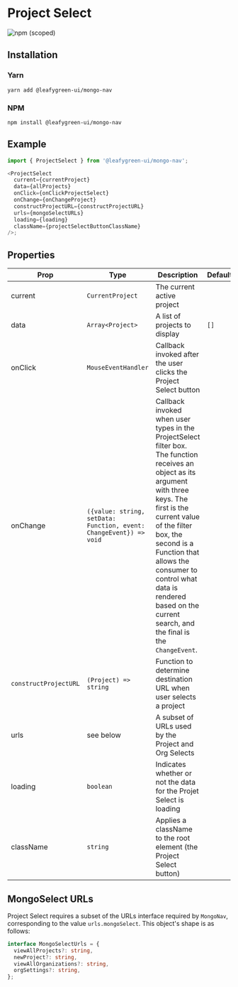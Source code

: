 # Project Select

![npm (scoped)](https://img.shields.io/npm/v/@leafygreen-ui/mongo-nav.svg)

## Installation

### Yarn

```shell
yarn add @leafygreen-ui/mongo-nav
```

### NPM

```shell
npm install @leafygreen-ui/mongo-nav
```

## Example

```Javascript
import { ProjectSelect } from '@leafygreen-ui/mongo-nav';

<ProjectSelect
  current={currentProject}
  data={allProjects}
  onClick={onClickProjectSelect}
  onChange={onChangeProject}
  constructProjectURL={constructProjectURL}
  urls={mongoSelectURLs}
  loading={loading}
  className={projectSelectButtonClassName}
/>;
```

## Properties

| Prop                  | Type                                                               | Description                                                                                                                                                                                                                                                                                                                              | Default |
| --------------------- | ------------------------------------------------------------------ | ---------------------------------------------------------------------------------------------------------------------------------------------------------------------------------------------------------------------------------------------------------------------------------------------------------------------------------------- | ------- |
| current               | `CurrentProject`                                                   | The current active project                                                                                                                                                                                                                                                                                                               |         |
| data                  | `Array<Project>`                                                   | A list of projects to display                                                                                                                                                                                                                                                                                                            | `[]`    |
| onClick               | `MouseEventHandler`                                                | Callback invoked after the user clicks the Project Select button                                                                                                                                                                                                                                                                         |         |
| onChange              | `({value: string, setData: Function, event: ChangeEvent}) => void` | Callback invoked when user types in the ProjectSelect filter box. The function receives an object as its argument with three keys. The first is the current value of the filter box, the second is a Function that allows the consumer to control what data is rendered based on the current search, and the final is the `ChangeEvent`. |         |
| `constructProjectURL` | `(Project) => string`                                              | Function to determine destination URL when user selects a project                                                                                                                                                                                                                                                                        |         |
| urls                  | see below                                                          | A subset of URLs used by the Project and Org Selects                                                                                                                                                                                                                                                                                     |         |
| loading               | `boolean`                                                          | Indicates whether or not the data for the Projet Select is loading                                                                                                                                                                                                                                                                       |         |
| className             | `string`                                                           | Applies a className to the root element (the Project Select button)                                                                                                                                                                                                                                                                      |         |

## MongoSelect URLs

Project Select requires a subset of the URLs interface required by `MongoNav`, corresponding to the value `urls.mongoSelect`. This object's shape is as follows:

```typescript
interface MongoSelectUrls = {
  viewAllProjects?: string,
  newProject?: string,
  viewAllOrganizations?: string,
  orgSettings?: string,
};
```
